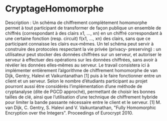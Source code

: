 # CryptageHomomorphe
Description : Un schéma de chiffrement complètement homomorphe permet à tout participant de transformer de façon publique un ensemble de chiffrés (correspondant à des clairs x1, …, xn) en un chiffré correspondant à une certaine fonction (resp. circuit) f(x1, …, xn) des clairs, sans que ce participant connaisse les clairs eux‐mêmes. Un tel schéma peut servir à construire des protocoles respectant la vie privée (privacy‐ preserving) : un utilisateur peut stocker des données chiffrées sur un serveur, et autoriser le serveur à effectuer des opérations sur les données chiffrées, sans avoir à révéler les données elles‐mêmes au serveur. Le travail consistera ici à implémenter entièrement l’algorithme de chiffrement homomorphe de van Dijk, Gentry, Halevi et Vaikuntanathan [1] puis à le faire fonctionner entre un client et un serveur.   Selon le nombre d’étudiants participant au projet pourront aussi être considérés l’implémentation d’une méthode de cryptanalyse (dite de PGCD approché), permettant de choisir les bonnes tailles de clé, ainsi que l’utilisation d’une technique de chiffrement hybride pour limiter la bande passante nécessaire entre le client et le serveur. [1] M. van Dijk, C. Gentry, S. Halevi and V. Vaikuntanathan, "Fully Homomorphic Encryption over the Integers". Proceedings of Eurocrypt 2010.
